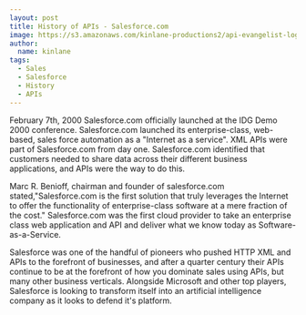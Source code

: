 ```yaml
---
layout: post
title: History of APIs - Salesforce.com
image: https://s3.amazonaws.com/kinlane-productions2/api-evangelist-logos/api-evangelist-butterfly-vertical.png
author:
  name: kinlane
tags:
  - Sales
  - Salesforce
  - History
  - APIs
---
```

February 7th, 2000 Salesforce.com officially launched at the IDG Demo 2000 conference. Salesforce.com launched its enterprise-class, web-based, sales force automation as a "Internet as a service". XML APIs were part of Salesforce.com from day one. Salesforce.com identified that customers needed to share data across their different business applications, and APIs were the way to do this.

Marc R. Benioff, chairman and founder of salesforce.com stated,"Salesforce.com is the first solution that truly leverages the Internet to offer the functionality of enterprise-class software at a mere fraction of the cost." Salesforce.com was the first cloud provider to take an enterprise class web application and API and deliver what we know today as Software-as-a-Service.

Salesforce was one of the handful of pioneers who pushed HTTP XML and APIs to the forefront of businesses, and after a quarter century their APIs continue to be at the forefront of how you dominate sales using APIs, but many other business verticals. Alongside Microsoft and other top players, Salesforce is looking to transform itself into an artificial intelligence company as it looks to defend it's platform.